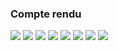 <h3>Compte rendu</h3>
<img src="Captures/img.png">
<img src="Captures/img_1.png">
<img src="Captures/img_2.png">
<img src="Captures/img_3.png">
<img src="Captures/img_4.png">
<img src="Captures/img_5.png">
<img src="Captures/img_6.png">
<img src="Captures/img_7.png">